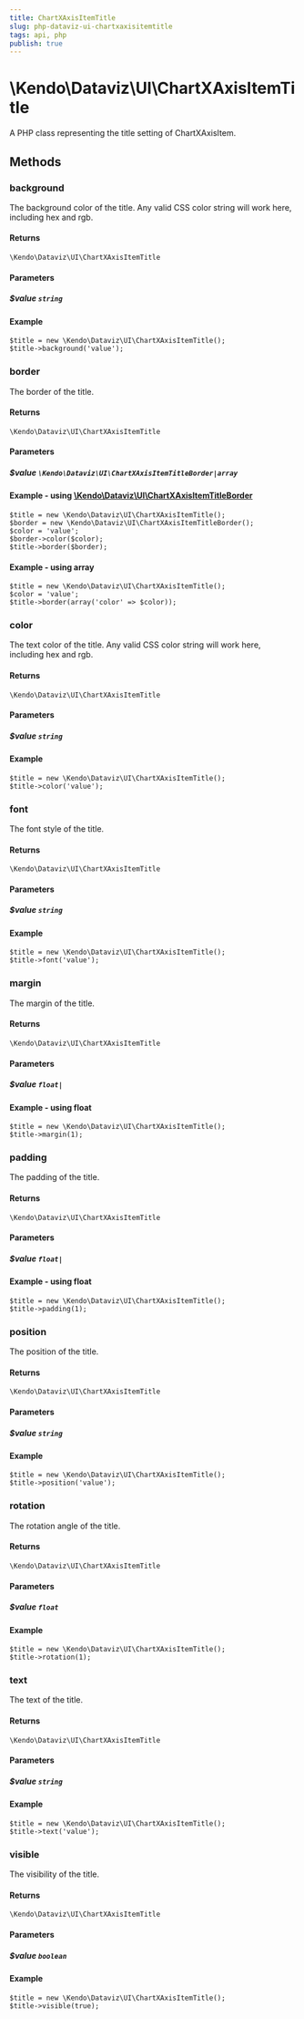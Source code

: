 ```yaml
---
title: ChartXAxisItemTitle
slug: php-dataviz-ui-chartxaxisitemtitle
tags: api, php
publish: true
---
```


# \Kendo\Dataviz\UI\ChartXAxisItemTitle

A PHP class representing the title setting of ChartXAxisItem.


## Methods

### background
The background color of the title. Any valid CSS color string will work here, including
hex and rgb.

#### Returns
`\Kendo\Dataviz\UI\ChartXAxisItemTitle`

#### Parameters

##### $value `string`



#### Example 
    $title = new \Kendo\Dataviz\UI\ChartXAxisItemTitle();
    $title->background('value');

### border

The border of the title.

#### Returns
`\Kendo\Dataviz\UI\ChartXAxisItemTitle`

#### Parameters

##### $value `\Kendo\Dataviz\UI\ChartXAxisItemTitleBorder|array`


#### Example - using [\Kendo\Dataviz\UI\ChartXAxisItemTitleBorder](/api/wrappers/php/kendo/dataviz/ui/chartxaxisitemtitleborder)

    $title = new \Kendo\Dataviz\UI\ChartXAxisItemTitle();
    $border = new \Kendo\Dataviz\UI\ChartXAxisItemTitleBorder();
    $color = 'value';
    $border->color($color);
    $title->border($border);

#### Example - using array

    $title = new \Kendo\Dataviz\UI\ChartXAxisItemTitle();
    $color = 'value';
    $title->border(array('color' => $color));

### color
The text color of the title. Any valid CSS color string will work here, including hex and rgb.

#### Returns
`\Kendo\Dataviz\UI\ChartXAxisItemTitle`

#### Parameters

##### $value `string`



#### Example 
    $title = new \Kendo\Dataviz\UI\ChartXAxisItemTitle();
    $title->color('value');

### font
The font style of the title.

#### Returns
`\Kendo\Dataviz\UI\ChartXAxisItemTitle`

#### Parameters

##### $value `string`



#### Example 
    $title = new \Kendo\Dataviz\UI\ChartXAxisItemTitle();
    $title->font('value');

### margin
The margin of the title.

#### Returns
`\Kendo\Dataviz\UI\ChartXAxisItemTitle`

#### Parameters

##### $value `float|`



#### Example  - using float
    $title = new \Kendo\Dataviz\UI\ChartXAxisItemTitle();
    $title->margin(1);

### padding
The padding of the title.

#### Returns
`\Kendo\Dataviz\UI\ChartXAxisItemTitle`

#### Parameters

##### $value `float|`



#### Example  - using float
    $title = new \Kendo\Dataviz\UI\ChartXAxisItemTitle();
    $title->padding(1);

### position
The position of the title.

#### Returns
`\Kendo\Dataviz\UI\ChartXAxisItemTitle`

#### Parameters

##### $value `string`



#### Example 
    $title = new \Kendo\Dataviz\UI\ChartXAxisItemTitle();
    $title->position('value');

### rotation
The rotation angle of the title.

#### Returns
`\Kendo\Dataviz\UI\ChartXAxisItemTitle`

#### Parameters

##### $value `float`



#### Example 
    $title = new \Kendo\Dataviz\UI\ChartXAxisItemTitle();
    $title->rotation(1);

### text
The text of the title.

#### Returns
`\Kendo\Dataviz\UI\ChartXAxisItemTitle`

#### Parameters

##### $value `string`



#### Example 
    $title = new \Kendo\Dataviz\UI\ChartXAxisItemTitle();
    $title->text('value');

### visible
The visibility of the title.

#### Returns
`\Kendo\Dataviz\UI\ChartXAxisItemTitle`

#### Parameters

##### $value `boolean`



#### Example 
    $title = new \Kendo\Dataviz\UI\ChartXAxisItemTitle();
    $title->visible(true);

